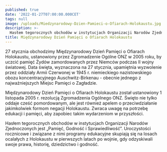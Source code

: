 ```yaml
---
published: true
date: '2022-01-27T07:00:00.000CET'
tags: null
image: /uploads/Miedzynarodowy-Dzien-Pamieci-o-Ofiarach-Holokaustu.jpg
description: >-
  Hasłem tegorocznych obchodów w instytucjach Organizacji Narodów Zjednoczonych jest „Pamięć, Godność i Sprawiedliwość”. Uroczystości rocznicowe i związane z nimi programy edukacyjne skupiają się na losach ocalałych z Holokaustu w pierwszych latach po wojnie, gdy odzyskiwali swoje prawa, historię, dziedzictwo i godność.
title: Międzynarodowy Dzień Pamięci o Ofiarach Holokaustu
---
```


27 stycznia obchodzimy Międzynarodowy Dzień Pamięci o Ofiarach Holokaustu, ustanowiony przez Zgromadzenie Ogólne ONZ w 2005 roku, by uczcić pamięć Żydów zamordowanych przez Niemców podczas II wojny światowej. Data święta, wyznaczona na 27 stycznia, upamiętnia wyzwolenie przez oddziały Armii Czerwonej w 1945 r. niemieckiego nazistowskiego obozu koncentracyjnego Auschwitz-Birkenau - obecnie jednego z najważniejszych Miejsc Pamięci o Zagładzie.

Międzynarodowy Dzień Pamięci o Ofiarach Holokaustu został ustanowiony 1 listopada 2005 r. rezolucją Zgromadzenia Ogólnego ONZ. Święto nie tylko oddaje cześć pomordowanym, ale jest również apelem o przeciwdziałanie jakimkolwiek formom negacji Holokaustu. Zwraca uwagę na potrzebę edukacji i pamięci, aby zapobiec takim wydarzeniom w przyszłości. 

Hasłem tegorocznych obchodów w instytucjach Organizacji Narodów Zjednoczonych jest „Pamięć, Godność i Sprawiedliwość”. Uroczystości rocznicowe i związane z nimi programy edukacyjne skupiają się na losach ocalałych z Holokaustu w pierwszych latach po wojnie, gdy odzyskiwali swoje prawa, historię, dziedzictwo i godność. 


